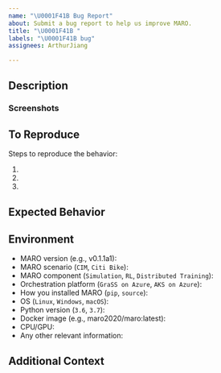 ```yaml
---
name: "\U0001F41B Bug Report"
about: Submit a bug report to help us improve MARO.
title: "\U0001F41B "
labels: "\U0001F41B bug"
assignees: ArthurJiang

---
```


## Description

<!--A clear and concise description of what the problem is.-->

### Screenshots

<!--If applicable, add screenshots to help explain your problem.-->

## To Reproduce

Steps to reproduce the behavior:

1.
2.
3.

<!-- If you have a code sample, error messages or stack traces, please provide it here as well. -->

## Expected Behavior

<!--A clear and concise description of what you expected to happen.-->

## Environment

- MARO version (e.g., v0.1.1a1):
- MARO scenario (`CIM`, `Citi Bike`):
- MARO component (`Simulation`, `RL`, `Distributed Training`):
- Orchestration platform (`GraSS on Azure`, `AKS on Azure`):
- How you installed MARO (`pip`, `source`):
- OS (`Linux`, `Windows`, `macOS`):
- Python version (`3.6`, `3.7`):
- Docker image (e.g., maro2020/maro:latest):
- CPU/GPU:
- Any other relevant information:

## Additional Context

<!--Add any other context about the problem here.-->
